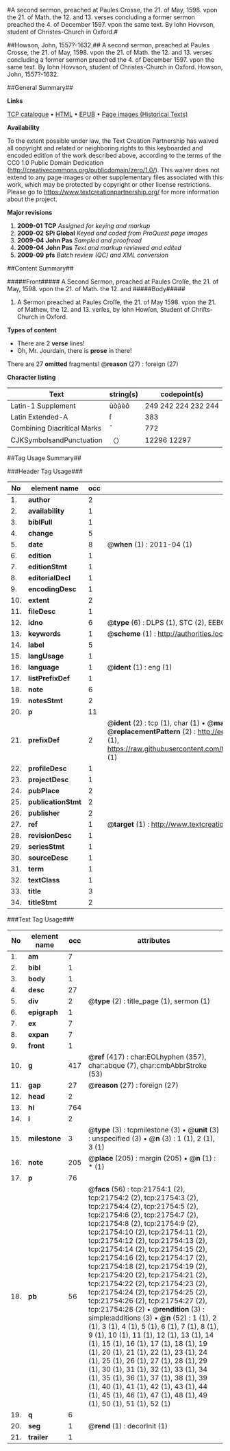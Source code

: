 #A second sermon, preached at Paules Crosse, the 21. of May, 1598. vpon the 21. of Math. the 12. and 13. verses concluding a former sermon preached the 4. of December 1597. vpon the same text. By Iohn Hovvson, student of Christes-Church in Oxford.#

##Howson, John, 1557?-1632.##
A second sermon, preached at Paules Crosse, the 21. of May, 1598. vpon the 21. of Math. the 12. and 13. verses concluding a former sermon preached the 4. of December 1597. vpon the same text. By Iohn Hovvson, student of Christes-Church in Oxford.
Howson, John, 1557?-1632.

##General Summary##

**Links**

[TCP catalogue](http://www.ota.ox.ac.uk/tcp/)  • 
[HTML](http://tei.it.ox.ac.uk/tcp/Texts-HTML/free/A03/A03764.html)  • 
[EPUB](http://tei.it.ox.ac.uk/tcp/Texts-EPUB/free/A03/A03764.epub) • 
[Page images (Historical Texts)](https://historicaltexts.jisc.ac.uk/eebo-99856225e)

**Availability**

To the extent possible under law, the Text Creation Partnership has waived all copyright and related or neighboring rights to this keyboarded and encoded edition of the work described above, according to the terms of the CC0 1.0 Public Domain Dedication (http://creativecommons.org/publicdomain/zero/1.0/). This waiver does not extend to any page images or other supplementary files associated with this work, which may be protected by copyright or other license restrictions. Please go to https://www.textcreationpartnership.org/ for more information about the project.

**Major revisions**

1. __2009-01__ __TCP__ *Assigned for keying and markup*
1. __2009-02__ __SPi Global__ *Keyed and coded from ProQuest page images*
1. __2009-04__ __John Pas__ *Sampled and proofread*
1. __2009-04__ __John Pas__ *Text and markup reviewed and edited*
1. __2009-09__ __pfs__ *Batch review (QC) and XML conversion*

##Content Summary##

#####Front#####
A Second Sermon, preached at Paules Croſſe, the 21. of May, 1598. vpon the 21. of Math. the 12. and 
#####Body#####

1. A Sermon preached at Paules Croſſe, the 21. of May 1598. vpon the 21. of Mathew, the 12. and 13. verſes, by Iohn Howſon, Student of Chriſts-Church in Oxford.

**Types of content**

  * There are 2 **verse** lines!
  * Oh, Mr. Jourdain, there is **prose** in there!

There are 27 **omitted** fragments! 
 @__reason__ (27) : foreign (27)

**Character listing**


|Text|string(s)|codepoint(s)|
|---|---|---|
|Latin-1 Supplement|ùòàèô|249 242 224 232 244|
|Latin Extended-A|ſ|383|
|Combining             Diacritical Marks|̄|772|
|CJKSymbolsandPunctuation|〈〉|12296 12297|

##Tag Usage Summary##

###Header Tag Usage###

|No|element name|occ|attributes|
|---|---|---|---|
|1.|__author__|2||
|2.|__availability__|1||
|3.|__biblFull__|1||
|4.|__change__|5||
|5.|__date__|8| @__when__ (1) : 2011-04 (1)|
|6.|__edition__|1||
|7.|__editionStmt__|1||
|8.|__editorialDecl__|1||
|9.|__encodingDesc__|1||
|10.|__extent__|2||
|11.|__fileDesc__|1||
|12.|__idno__|6| @__type__ (6) : DLPS (1), STC (2), EEBO-CITATION (1), PROQUEST (1), VID (1)|
|13.|__keywords__|1| @__scheme__ (1) : http://authorities.loc.gov/ (1)|
|14.|__label__|5||
|15.|__langUsage__|1||
|16.|__language__|1| @__ident__ (1) : eng (1)|
|17.|__listPrefixDef__|1||
|18.|__note__|6||
|19.|__notesStmt__|2||
|20.|__p__|11||
|21.|__prefixDef__|2| @__ident__ (2) : tcp (1), char (1)  •  @__matchPattern__ (2) : ([0-9\-]+):([0-9IVX]+) (1), (.+) (1)  •  @__replacementPattern__ (2) : http://eebo.chadwyck.com/downloadtiff?vid=$1&page=$2 (1), https://raw.githubusercontent.com/textcreationpartnership/Texts/master/tcpchars.xml#$1 (1)|
|22.|__profileDesc__|1||
|23.|__projectDesc__|1||
|24.|__pubPlace__|2||
|25.|__publicationStmt__|2||
|26.|__publisher__|2||
|27.|__ref__|1| @__target__ (1) : http://www.textcreationpartnership.org/docs/. (1)|
|28.|__revisionDesc__|1||
|29.|__seriesStmt__|1||
|30.|__sourceDesc__|1||
|31.|__term__|1||
|32.|__textClass__|1||
|33.|__title__|3||
|34.|__titleStmt__|2||


###Text Tag Usage###

|No|element name|occ|attributes|
|---|---|---|---|
|1.|__am__|7||
|2.|__bibl__|1||
|3.|__body__|1||
|4.|__desc__|27||
|5.|__div__|2| @__type__ (2) : title_page (1), sermon (1)|
|6.|__epigraph__|1||
|7.|__ex__|7||
|8.|__expan__|7||
|9.|__front__|1||
|10.|__g__|417| @__ref__ (417) : char:EOLhyphen (357), char:abque (7), char:cmbAbbrStroke (53)|
|11.|__gap__|27| @__reason__ (27) : foreign (27)|
|12.|__head__|2||
|13.|__hi__|764||
|14.|__l__|2||
|15.|__milestone__|3| @__type__ (3) : tcpmilestone (3)  •  @__unit__ (3) : unspecified (3)  •  @__n__ (3) : 1 (1), 2 (1), 3 (1)|
|16.|__note__|205| @__place__ (205) : margin (205)  •  @__n__ (1) : * (1)|
|17.|__p__|76||
|18.|__pb__|56| @__facs__ (56) : tcp:21754:1 (2), tcp:21754:2 (2), tcp:21754:3 (2), tcp:21754:4 (2), tcp:21754:5 (2), tcp:21754:6 (2), tcp:21754:7 (2), tcp:21754:8 (2), tcp:21754:9 (2), tcp:21754:10 (2), tcp:21754:11 (2), tcp:21754:12 (2), tcp:21754:13 (2), tcp:21754:14 (2), tcp:21754:15 (2), tcp:21754:16 (2), tcp:21754:17 (2), tcp:21754:18 (2), tcp:21754:19 (2), tcp:21754:20 (2), tcp:21754:21 (2), tcp:21754:22 (2), tcp:21754:23 (2), tcp:21754:24 (2), tcp:21754:25 (2), tcp:21754:26 (2), tcp:21754:27 (2), tcp:21754:28 (2)  •  @__rendition__ (3) : simple:additions (3)  •  @__n__ (52) : 1 (1), 2 (1), 3 (1), 4 (1), 5 (1), 6 (1), 7 (1), 8 (1), 9 (1), 10 (1), 11 (1), 12 (1), 13 (1), 14 (1), 15 (1), 16 (1), 17 (1), 18 (1), 19 (1), 20 (1), 21 (1), 22 (1), 23 (1), 24 (1), 25 (1), 26 (1), 27 (1), 28 (1), 29 (1), 30 (1), 31 (1), 32 (1), 33 (1), 34 (1), 35 (1), 36 (1), 37 (1), 38 (1), 39 (1), 40 (1), 41 (1), 42 (1), 43 (1), 44 (1), 45 (1), 46 (1), 47 (1), 48 (1), 49 (1), 50 (1), 51 (1), 52 (1)|
|19.|__q__|6||
|20.|__seg__|1| @__rend__ (1) : decorInit (1)|
|21.|__trailer__|1||
